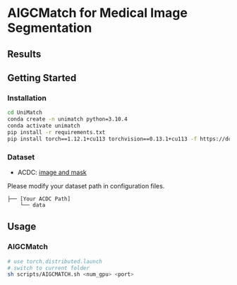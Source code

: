 # AIGCMatch for Medical Image Segmentation


## Results




## Getting Started

### Installation

```bash
cd UniMatch
conda create -n unimatch python=3.10.4
conda activate unimatch
pip install -r requirements.txt
pip install torch==1.12.1+cu113 torchvision==0.13.1+cu113 -f https://download.pytorch.org/whl/torch_stable.html
```


### Dataset

- ACDC: [image and mask](https://drive.google.com/file/d/1LOust-JfKTDsFnvaidFOcAVhkZrgW1Ac/view?usp=sharing)

Please modify your dataset path in configuration files.

```
├── [Your ACDC Path]
    └── data
```


## Usage

### AIGCMatch

```bash
# use torch.distributed.launch
# switch to current folder
sh scripts/AIGCMATCH.sh <num_gpu> <port>
```




